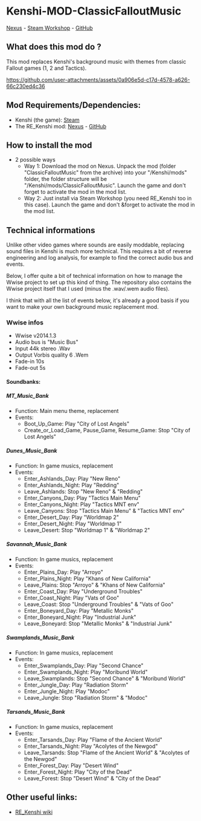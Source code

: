 # Kenshi-MOD-ClassicFalloutMusic
[Nexus](https://www.nexusmods.com/kenshi/mods/1501) - [Steam Workshop](https://steamcommunity.com/sharedfiles/filedetails/?id=3348196865) - [GitHub](https://github.com/valsan-azerty-boi/Kenshi-MOD-ClassicFalloutMusic)
## What does this mod do ?
This mod replaces Kenshi's background music with themes from classic Fallout games (1, 2 and Tactics).

https://github.com/user-attachments/assets/0a906e5d-c17d-4578-a626-66c230ed4c36

## Mod Requirements/Dependencies:
- Kenshi (the game): [Steam](https://store.steampowered.com/app/233860/Kenshi)
- The RE_Kenshi mod: [Nexus](https://www.nexusmods.com/kenshi/mods/847) - [GitHub](https://github.com/BFrizzleFoShizzle/RE_Kenshi)

## How to install the mod
- 2 possible ways
    - Way 1: Download the mod on Nexus. Unpack the mod (folder "ClassicFalloutMusic" from the archive) into your "/Kenshi/mods" folder, the folder structure will be "/Kenshi/mods/ClassicFalloutMusic". Launch the game and don't forget to activate the mod in the mod list.
    - Way 2: Just install via Steam Workshop (you need RE_Kenshi too in this case). Launch the game and don't &forget to activate the mod in the mod list.

## Technical informations
Unlike other video games where sounds are easily moddable, replacing sound files in Kenshi is much more technical. This requires a bit of reverse engineering and log analysis, for example to find the correct audio bus and events.

Below, I offer quite a bit of technical information on how to manage the Wwise project to set up this kind of thing. The repository also contains the Wwise project itself that I used (minus the .wav/.wem audio files).

I think that with all the list of events below, it's already a good basis if you want to make your own background music replacement mod.

### Wwise infos
- Wwise v2014.1.3
- Audio bus is "Music Bus"
- Input 44k stereo .Wav
- Output Vorbis quality 6 .Wem
- Fade-in 10s
- Fade-out 5s

#### Soundbanks:
##### MT_Music_Bank
- Function: Main menu theme, replacement
- Events:
    - Boot_Up_Game: Play "City of Lost Angels"
    - Create_or_Load_Game, Pause_Game, Resume_Game: Stop "City of Lost Angels"
##### Dunes_Music_Bank
- Function: In game musics, replacement
- Events:
    - Enter_Ashlands_Day: Play "New Reno"
    - Enter_Ashlands_Night: Play "Redding"
    - Leave_Ashlands: Stop "New Reno" & "Redding"
    - Enter_Canyons_Day: Play "Tactics Main Menu"
    - Enter_Canyons_Night: Play "Tactics MNT env"
    - Leave_Canyons: Stop "Tactics Main Menu" & "Tactics MNT env"
    - Enter_Desert_Day: Play "Worldmap 2"
    - Enter_Desert_Night: Play "Worldmap 1"
    - Leave_Desert: Stop "Worldmap 1" & "Worldmap 2"
##### Savannah_Music_Bank
- Function: In game musics, replacement
- Events:
    - Enter_Plains_Day: Play "Arroyo"
    - Enter_Plains_Night: Play "Khans of New California"
    - Leave_Plains: Stop "Arroyo" & "Khans of New California"
    - Enter_Coast_Day: Play "Underground Troubles"
    - Enter_Coast_Night: Play "Vats of Goo"
    - Leave_Coast: Stop "Underground Troubles" & "Vats of Goo"
    - Enter_Boneyard_Day: Play "Metallic Monks"
    - Enter_Boneyard_Night: Play "Industrial Junk"
    - Leave_Boneyard: Stop "Metallic Monks" & "Industrial Junk"

##### Swamplands_Music_Bank
- Function: In game musics, replacement
- Events:
    - Enter_Swamplands_Day: Play "Second Chance"
    - Enter_Swamplands_Night: Play "Moribund World"
    - Leave_Swamplands: Stop "Second Chance" & "Moribund World"
    - Enter_Jungle_Day: Play "Radiation Storm"
    - Enter_Jungle_Night: Play "Modoc"
    - Leave_Jungle: Stop "Radiation Storm" & "Modoc"
##### Tarsands_Music_Bank
- Function: In game musics, replacement
- Events:
    - Enter_Tarsands_Day: Play "Flame of the Ancient World"
    - Enter_Tarsands_Night: Play "Acolytes of the Newgod"
    - Leave_Tarsands: Stop "Flame of the Ancient World" & "Acolytes of the Newgod"
    - Enter_Forest_Day: Play "Desert Wind"
    - Enter_Forest_Night: Play "City of the Dead"
    - Leave_Forest: Stop "Desert Wind" & "City of the Dead"

## Other useful links:
- [RE_Kenshi wiki](https://github.com/BFrizzleFoShizzle/RE_Kenshi/wiki/Using-RE_Kenshi-to-mod-sound-banks)
